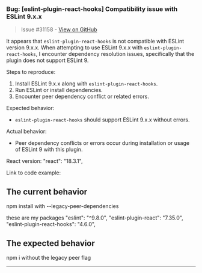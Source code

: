 ### Bug: [eslint-plugin-react-hooks] Compatibility issue with ESLint 9.x.x

> Issue #31158 - [View on GitHub](https://github.com/facebook/react/issues/31158)

It appears that `eslint-plugin-react-hooks` is not compatible with ESLint version 9.x.x. 
When attempting to use ESLint 9.x.x with `eslint-plugin-react-hooks`, I encounter dependency resolution issues, specifically that the plugin does not support ESLint 9.

Steps to reproduce:
1. Install ESLint 9.x.x along with `eslint-plugin-react-hooks`.
2. Run ESLint or install dependencies.
3. Encounter peer dependency conflict or related errors.

Expected behavior:
- `eslint-plugin-react-hooks` should support ESLint 9.x.x without errors.

Actual behavior:
- Peer dependency conflicts or errors occur during installation or usage of ESLint 9 with this plugin.

React version:     "react": "18.3.1",

Link to code example:

## The current behavior
npm install with --legacy-peer-dependencies

these are my packages
"eslint": "^9.8.0",
    "eslint-plugin-react": "7.35.0",
    "eslint-plugin-react-hooks": "4.6.0",

## The expected behavior

npm i without the legacy peer flag

---

